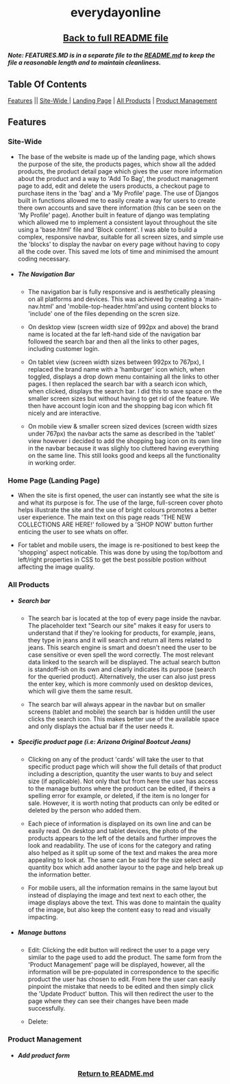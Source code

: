 <h1 align="center">everydayonline</h1>

<h2 align="center"><a href="https://github.com/joenapper/everydayonline/blob/master/README.md">Back to full README file</a></h2>

##### Note: FEATURES.MD is in a separate file to the [README.md](https://github.com/joenapper/everydayonline/blob/master/README.md) to keep the file a reasonable length and to maintain cleanliness.

## Table Of Contents
[Features](#features) || [Site-Wide ](#site-wide ) | [Landing Page](#home-page-(landing-page)) | [All Products](#all-products) | [Product Management](#product-management)

## Features

### Site-Wide 
- The base of the website is made up of the landing page, which shows the purpose of the site, the products pages, which show all 
the added products, the product detail page which gives the user more information about the product and a way to 'Add To Bag',
the product management page to add, edit and delete the users products, a checkout page to purchase itens in the 'bag' and a 
'My Profile' page. The use of Djangos built in functions allowed me to easily create a way for users to create there own accounts
and save there information (this can be seen on the 'My Profile' page). Another built in feature of django was templating which allowed 
me to implement a consistent layout throughout the site using a 'base.html' file and 'Block content'. I was able to build a 
complex, responsive navbar, suitable for all screen sizes, and simple use the 'blocks' to display the navbar on every page without
having to copy all the code over. This saved me lots of time and minimised the amount coding necessary.  

- ##### The Navigation Bar
    - The navigation bar is fully responsive and is aesthetically pleasing on all platforms and devices. This was achieved by creating
    a 'main-nav.html' and 'mobile-top-header.html'and using content blocks to 'include' one of the files depending on the scren size.

    - On desktop view (screen width size of 992px and above) the brand name is located at the far left-hand side of the navigation bar 
    followed the search bar and then all the links to other pages, including customer login.

    - On tablet view (screen width sizes between 992px to 767px), I replaced the brand name with a 'hamburger' icon which, when toggled,
    displays a drop down menu containing all the links to other pages. I then replaced the search bar with a search icon which, when clicked,
    displays the search bar. I did this to save space on the smaller screen sizes but without having to get rid of the feature. We then have
    account login icon and the shopping bag icon which fit nicely and are interactive.

    - On mobile view & smaller screen sized devices (screen width sizes under 767px) the navbar acts the same as described in the 'tablet' view
    however i decided to add the shopping bag icon on its own line in the navbar because it was slighly too cluttered having everything on the
    same line. This still looks good and keeps all the functionality in working order.

### Home Page (Landing Page)
- When the site is first opened, the user can instantly see what the site is and what its purpose is for. The use of the large, full-screen cover 
photo helps illustrate the site and the use of bright colours promotes a better user experience. The main text on this page reads 'THE NEW COLLECTIONS 
ARE HERE!' followed by a 'SHOP NOW' button further enticing the user to see whats on offer.

- For tablet and mobile users, the image is re-positioned to best keep the 'shopping' aspect noticable. This was done by using the top/bottom and 
left/right properties in CSS to get the best possible postion without affecting the image quality.

### All Products
- ##### Search bar
    - The search bar is located at the top of every page inside the navbar. The placeholder text "Search our site" makes it easy for users to understand 
    that if they're looking for products, for example, jeans, they type in jeans and it will search and return all items related to jeans. This search engine 
    is smart and doesn't need the user to be case sensitive or even spell the word correctly. The most relevant data linked to the search will be displayed. 
    The actual search button is standoff-ish on its own and clearly indicates its purpose (search for the queried product). Alternatively, the user can also 
    just press the enter key, which is more commonly used on desktop devices, which will give them the same result.  

    - The search bar will always appear in the navbar but on smaller screens (tablet and mobile) the search bar is hidden untill the user clicks the search
    icon. This makes better use of the available space and only displays the actual bar if the user needs it.

- ##### Specific product page (i.e: Arizona Original Bootcut Jeans)
    - Clicking on any of the product 'cards' will take the user to that specific product page which will show the full details of that product including a 
    description, quantity the user wants to buy and select size (if applicable). Not only that but from here the user has access to the manage buttons where
    the product can be edited, if theirs a spelling error for example, or deleted, if the item is no longer for sale. However, it is worth noting that products 
    can only be edited or deleted by the person who added them.

    - Each piece of information is displayed on its own line and can be easily read. On desktop and tablet devices, the photo of the products appears to the left 
    of the details and further improves the look and readability. The use of icons for the category and rating also helped as it split up some of the text and 
    makes the area more appealing to look at. The same can be said for the size select and quantity box which add another layour to the page and help break up the
    information better.

    - For mobile users, all the information remains in the same layout but instead of displaying the image and text next to each other, the image displays above 
    the text. This was done to maintain the quality of the image, but also keep the content easy to read and visually impacting.

- ##### Manage buttons
    - Edit: Clicking the edit button will redirect the user to a page very similar to the page used to add the product. The same form from the 'Product 
    Management' page will be displayed, however, all the information will be pre-populated in correspondence to the specific product the user has chosen to 
    edit. From here the user can easily pinpoint the mistake that needs to be edited and then simply click the 'Update Product' button. This will then redirect 
    the user to the page where they can see their changes have been made successfully.
    
    - Delete: 

### Product Management
- ##### Add product form
    


<h3 align="center"><a href="https://github.com/joenapper/everydayonline/blob/master/README.md">Return to README.md</a></h3>